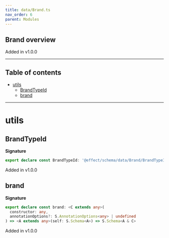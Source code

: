 ```yaml
---
title: data/Brand.ts
nav_order: 6
parent: Modules
---
```


## Brand overview

Added in v1.0.0

---

<h2 class="text-delta">Table of contents</h2>

- [utils](#utils)
  - [BrandTypeId](#brandtypeid)
  - [brand](#brand)

---

# utils

## BrandTypeId

**Signature**

```ts
export declare const BrandTypeId: '@effect/schema/data/Brand/BrandTypeId'
```

Added in v1.0.0

## brand

**Signature**

```ts
export declare const brand: <C extends any>(
  constructor: any,
  annotationOptions?: S.AnnotationOptions<any> | undefined
) => <A extends any>(self: S.Schema<A>) => S.Schema<A & C>
```

Added in v1.0.0
